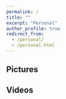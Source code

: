 ```yaml
---
permalink: /
title: ""
excerpt: "Personal"
author_profile: true
redirect_from: 
  - /personal/
  - /personal.html
---
```



Pictures
-------------------------


Videos
-------------------------
